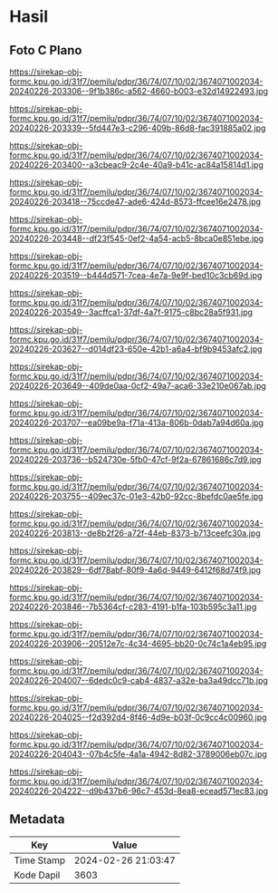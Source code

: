 # Hasil

## Foto C Plano

https://sirekap-obj-formc.kpu.go.id/31f7/pemilu/pdpr/36/74/07/10/02/3674071002034-20240226-203306--9f1b386c-a562-4660-b003-e32d14922493.jpg

https://sirekap-obj-formc.kpu.go.id/31f7/pemilu/pdpr/36/74/07/10/02/3674071002034-20240226-203339--5fd447e3-c296-409b-86d8-fac391885a02.jpg

https://sirekap-obj-formc.kpu.go.id/31f7/pemilu/pdpr/36/74/07/10/02/3674071002034-20240226-203400--a3cbeac9-2c4e-40a9-b41c-ac84a15814d1.jpg

https://sirekap-obj-formc.kpu.go.id/31f7/pemilu/pdpr/36/74/07/10/02/3674071002034-20240226-203418--75ccde47-ade6-424d-8573-ffcee16e2478.jpg

https://sirekap-obj-formc.kpu.go.id/31f7/pemilu/pdpr/36/74/07/10/02/3674071002034-20240226-203448--df23f545-0ef2-4a54-acb5-8bca0e851ebe.jpg

https://sirekap-obj-formc.kpu.go.id/31f7/pemilu/pdpr/36/74/07/10/02/3674071002034-20240226-203519--b444d571-7cea-4e7a-9e9f-bed10c3cb69d.jpg

https://sirekap-obj-formc.kpu.go.id/31f7/pemilu/pdpr/36/74/07/10/02/3674071002034-20240226-203549--3acffca1-37df-4a7f-9175-c8bc28a5f931.jpg

https://sirekap-obj-formc.kpu.go.id/31f7/pemilu/pdpr/36/74/07/10/02/3674071002034-20240226-203627--d014df23-650e-42b1-a6a4-bf9b9453afc2.jpg

https://sirekap-obj-formc.kpu.go.id/31f7/pemilu/pdpr/36/74/07/10/02/3674071002034-20240226-203649--409de0aa-0cf2-49a7-aca6-33e210e067ab.jpg

https://sirekap-obj-formc.kpu.go.id/31f7/pemilu/pdpr/36/74/07/10/02/3674071002034-20240226-203707--ea09be9a-f71a-413a-806b-0dab7a94d60a.jpg

https://sirekap-obj-formc.kpu.go.id/31f7/pemilu/pdpr/36/74/07/10/02/3674071002034-20240226-203736--b524730e-5fb0-47cf-9f2a-67861686c7d9.jpg

https://sirekap-obj-formc.kpu.go.id/31f7/pemilu/pdpr/36/74/07/10/02/3674071002034-20240226-203755--409ec37c-01e3-42b0-92cc-8befdc0ae5fe.jpg

https://sirekap-obj-formc.kpu.go.id/31f7/pemilu/pdpr/36/74/07/10/02/3674071002034-20240226-203813--de8b2f26-a72f-44eb-8373-b713ceefc30a.jpg

https://sirekap-obj-formc.kpu.go.id/31f7/pemilu/pdpr/36/74/07/10/02/3674071002034-20240226-203829--6df78abf-80f9-4a6d-9449-6412f68d74f9.jpg

https://sirekap-obj-formc.kpu.go.id/31f7/pemilu/pdpr/36/74/07/10/02/3674071002034-20240226-203846--7b5364cf-c283-4191-b1fa-103b595c3a11.jpg

https://sirekap-obj-formc.kpu.go.id/31f7/pemilu/pdpr/36/74/07/10/02/3674071002034-20240226-203906--20512e7c-4c34-4695-bb20-0c74c1a4eb95.jpg

https://sirekap-obj-formc.kpu.go.id/31f7/pemilu/pdpr/36/74/07/10/02/3674071002034-20240226-204007--6dedc0c9-cab4-4837-a32e-ba3a49dcc71b.jpg

https://sirekap-obj-formc.kpu.go.id/31f7/pemilu/pdpr/36/74/07/10/02/3674071002034-20240226-204025--f2d392d4-8f46-4d9e-b03f-0c9cc4c00960.jpg

https://sirekap-obj-formc.kpu.go.id/31f7/pemilu/pdpr/36/74/07/10/02/3674071002034-20240226-204043--07b4c5fe-4a1a-4942-8d82-3789006eb07c.jpg

https://sirekap-obj-formc.kpu.go.id/31f7/pemilu/pdpr/36/74/07/10/02/3674071002034-20240226-204222--d9b437b6-96c7-453d-8ea8-ecead571ec83.jpg


## Metadata

| Key        | Value               |
| ---------- | ------------------- |
| Time Stamp | 2024-02-26 21:03:47 |
| Kode Dapil | 3603                |



